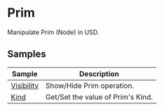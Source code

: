 # Prim

Manipulate Prim (Node) in USD.
     
## Samples

|Sample|Description|     
|---|---|     
|[Visibility](./Visibility/readme.md)|Show/Hide Prim operation.|    
|[Kind](./Kind/readme.md)|Get/Set the value of Prim's Kind.|    
